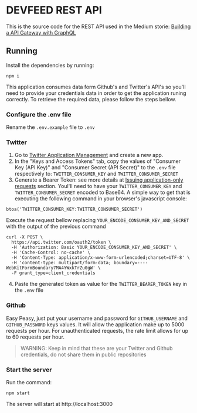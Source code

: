 # DEVFEED REST API

This is the source code for the REST API used in the Medium storie: [Building a API Gateway with GraphQL](final_url)

## Running
Install the dependencies by running:
```
npm i
```

This application consumes data form Github's and Twitter's API's so you'll need to provide your credentials data in order to get the application runing correctly. To retrieve the required data, please follow the steps bellow.

### Configure the .env file
Rename the `.env.example` file to `.env`

### Twitter

1. Go to [Twitter Application Management](https://apps.twitter.com/) and create a new app.
2. In the "Keys and Access Tokens" tab, copy the values of "Consumer Key (API Key)" and "Consumer Secret (API Secret)" to the `.env` file respectively to:
`TWITTER_CONSUMER_KEY` and `TWITTER_CONSUMER_SECRET`
3. Generate a Bearer Token: see more details at [Issuing application-only requests](https://developer.twitter.com/en/docs/basics/authentication/overview/application-only) section. Youl'll need to have your `TWITTER_CONSUMER_KEY` and `TWITTER_CONSUMER_SECRET` encoded to Base64. A simple way to get that is executing the following command in your browser's javascript console:

```
btoa('TWITTER_CONSUMER_KEY:TWITTER_CONSUMER_SECRET')
```
Execute the request bellow replacing `YOUR_ENCODE_CONSUMER_KEY_AND_SECRET` with the output of the previous command
```
curl -X POST \
  https://api.twitter.com/oauth2/token \
  -H 'Authorization: Basic YOUR_ENCODE_CONSUMER_KEY_AND_SECRET' \
  -H 'Cache-Control: no-cache' \
  -H 'Content-Type: application/x-www-form-urlencoded;charset=UTF-8' \
  -H 'content-type: multipart/form-data; boundary=----WebKitFormBoundary7MA4YWxkTrZu0gW' \
  -F grant_type=client_credentials
```

4. Paste the generated token as value for the `TWITTER_BEARER_TOKEN` key in the `.env` file

### Github
Easy Peasy, just put your username and password for `GITHUB_USERNAME` and `GITHUB_PASSWORD` keys values. It will allow the application make up to 5000 requests per hour. For unauthenticated requests, the rate limit allows for up to 60 requests per hour.

> WARNING: Keep in mind that these are your Twitter and Github credentials, do not share them in public repositories

### Start the server
Run the command:
```
npm start
```
The server will start at http://localhost:3000

